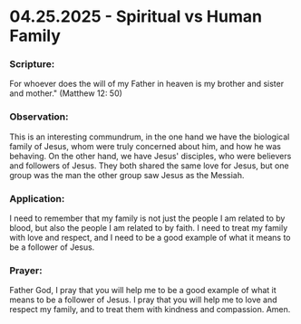 # 04.25.2025 - Spiritual vs Human Family 

### Scripture:
For whoever does the will of my Father in heaven is my brother and sister and mother." 
(Matthew 12: 50)

### Observation:
This is an interesting commundrum, in the one hand we have the biological family of Jesus, whom were truly concerned about him, and how he was behaving.
On the other hand, we have Jesus' disciples, who were believers and followers of Jesus. They both shared the same love for Jesus, but one group was the man
the other group saw Jesus as the Messiah.

### Application:
I need to remember that my family is not just the people I am related to by blood, but also the people I am related to by faith. I need to treat my family with love and respect, and I need to be a good example of what it means to be a follower of Jesus.

### Prayer:
Father God, I pray that you will help me to be a good example of what it means to be a follower of Jesus. I pray that you will help me to love and respect my family, and to treat them with kindness and compassion. Amen.
